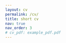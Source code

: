 ```yaml
---
layout: cv
permalink: /cv/
title: short cv
nav: true
nav_order: 3
# cv_pdf: example_pdf.pdf
---
```


